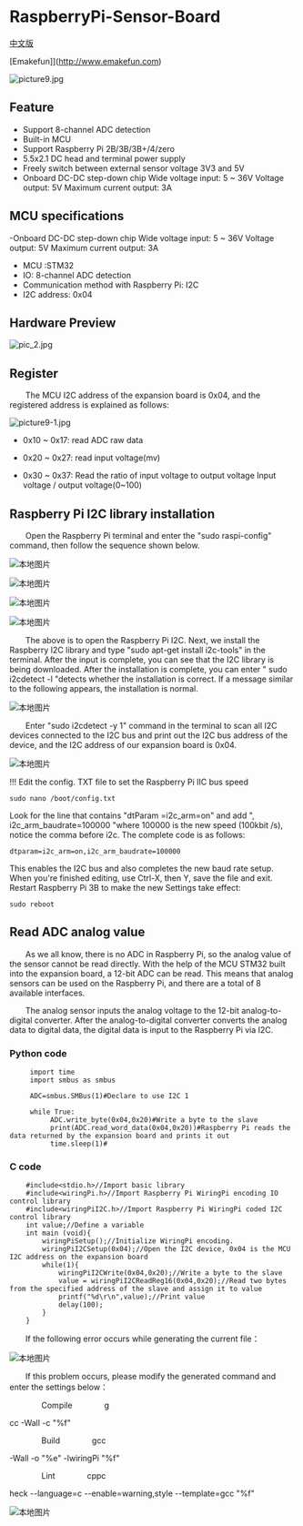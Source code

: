# RaspberryPi-Sensor-Board
[中文版](README_zh.md)

 [Emakefun]](http://www.emakefun.com)

![picture9.jpg](./picture/picture9.jpg)

## Feature

- Support 8-channel ADC detection
- Built-in MCU
- Support Raspberry Pi 2B/3B/3B+/4/zero
- 5.5x2.1 DC head and terminal power supply
- Freely switch between external sensor voltage 3V3 and 5V
- Onboard DC-DC step-down chip Wide voltage input: 5 ~ 36V Voltage output: 5V Maximum current output: 3A

## MCU specifications
-Onboard DC-DC step-down chip Wide voltage input: 5 ~ 36V Voltage output: 5V Maximum current output: 3A
- MCU :STM32
- IO: 8-channel ADC detection
- Communication method with Raspberry Pi: I2C
- I2C address: 0x04

## Hardware Preview

![pic_2.jpg](./picture/pic_2.jpg)

## Register

&ensp;&ensp;&ensp;&ensp;The MCU I2C address of the expansion board is 0x04, and the registered address is explained as follows:

![picture9-1.jpg](./picture/picture9—1.jpg)

  - 0x10 ~ 0x17: read ADC raw data

  - 0x20 ~ 0x27: read input voltage(mv)

  - 0x30 ~ 0x37: Read the ratio of input voltage to output voltage Input voltage / output voltage(0~100)

##    Raspberry Pi I2C library installation

&ensp;&ensp;&ensp;&ensp;Open the Raspberry Pi terminal and enter the "sudo raspi-config" command, then follow the sequence shown below.

![本地图片](./picture/picture1.png)

![本地图片](./picture/picture2.png)

![本地图片](./picture/picture3.png)

![本地图片](./picture/picture4.png)

&ensp;&ensp;&ensp;&ensp;The above is to open the Raspberry Pi I2C. Next, we install the Raspberry I2C library and type "sudo apt-get install i2c-tools" in the terminal. After the input is complete, you can see that the I2C library is being downloaded. After the installation is complete, you can enter " sudo i2cdetect -l "detects whether the installation is correct. If a message similar to the following appears, the installation is normal.

![本地图片](./picture/picture5.png)

&ensp;&ensp;&ensp;&ensp;Enter "sudo i2cdetect -y 1" command in the terminal to scan all I2C devices connected to the I2C bus and print out the I2C bus address of the device, and the I2C address of our expansion board is 0x04.

![本地图片](./picture/picture6.png)

!!! Edit the config. TXT file to set the Raspberry Pi IIC bus speed

    sudo nano /boot/config.txt
    
Look for the line that contains "dtParam =i2c_arm=on" and add ", i2c_arm_baudrate=100000 "where 100000 is the new speed (100kbit /s), notice the comma before i2c. The complete code is as follows:

    dtparam=i2c_arm=on,i2c_arm_baudrate=100000
    
This enables the I2C bus and also completes the new baud rate setup. When you're finished editing, use Ctrl-X, then Y, save the file and exit.
Restart Raspberry Pi 3B to make the new Settings take effect:

    sudo reboot

## Read ADC analog value

&ensp;&ensp;&ensp;&ensp;As we all know, there is no ADC in Raspberry Pi, so the analog value of the sensor cannot be read directly. With the help of the MCU STM32 built into the expansion board, a 12-bit ADC can be read. This means that analog sensors can be used on the Raspberry Pi, and there are a total of 8 available interfaces.

&ensp;&ensp;&ensp;&ensp;The analog sensor inputs the analog voltage to the 12-bit analog-to-digital converter. After the analog-to-digital converter converts the analog data to digital data, the digital data is input to the Raspberry Pi via I2C.


### Python code

```
     import time
     import smbus as smbus
    
     ADC=smbus.SMBus(1)#Declare to use I2C 1
    
     while True:
          ADC.write_byte(0x04,0x20)#Write a byte to the slave
          print(ADC.read_word_data(0x04,0x20))#Raspberry Pi reads the data returned by the expansion board and prints it out
          time.sleep(1)#
```

### C code

```
    #include<stdio.h>//Import basic library
    #include<wiringPi.h>//Import Raspberry Pi WiringPi encoding IO control library
    #include<wiringPiI2C.h>//Import Raspberry Pi WiringPi coded I2C control library
    int value;//Define a variable
    int main (void){
        wiringPiSetup();//Initialize WiringPi encoding.
        wiringPiI2CSetup(0x04);//Open the I2C device, 0x04 is the MCU I2C address on the expansion board
        while(1){
            wiringPiI2CWrite(0x04,0x20);//Write a byte to the slave
            value = wiringPiI2CReadReg16(0x04,0x20);//Read two bytes from the specified address of the slave and assign it to value
            printf("%d\r\n",value);//Print value
            delay(100);
        }
    }
```

&ensp;&ensp;&ensp;&ensp;If the following error occurs while generating the current file：

![本地图片](./picture/picture7.png)


&ensp;&ensp;&ensp;&ensp;If this problem occurs, please modify the generated command and enter the settings below：

&ensp;&ensp;&ensp;&ensp;&ensp;&ensp;&ensp;&ensp;Compile&ensp;&ensp;&ensp;&ensp;&ensp;&ensp;&ensp;&ensp;g

cc -Wall -c "%f"

&ensp;&ensp;&ensp;&ensp;&ensp;&ensp;&ensp;&ensp;Build&ensp;&ensp;&ensp;&ensp;&ensp;&ensp;&ensp;&ensp;gcc 

-Wall -o "%e" -lwiringPi "%f"

&ensp;&ensp;&ensp;&ensp;&ensp;&ensp;&ensp;&ensp;Lint&ensp;&ensp;&ensp;&ensp;&ensp;&ensp;&ensp;&ensp;cppc

heck --language=c --enable=warning,style --template=gcc "%f"

![本地图片](./picture/picture8.png)
